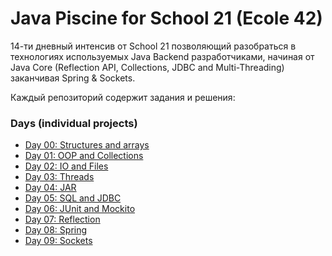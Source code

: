 # Java Piscine for School 21 (Ecole 42)

14-ти дневный интенсив от School 21 позволяющий разобраться в технологиях используемых Java Backend разработчиками, начиная от Java Core (Reflection API, Collections, JDBC and Multi-Threading) заканчивая Spring & Sockets.


Каждый репозиторий содержит задания и решения:
### Days (individual projects)
* [Day 00: Structures and arrays](https://github.com/vicon22/java_day00)
* [Day 01: OOP and Collections](https://github.com/vicon22/java_day01)
* [Day 02: IO and Files](https://github.com/vicon22/java_day02)
* [Day 03: Threads](https://github.com/vicon22/java_day03)
* [Day 04: JAR](https://github.com/vicon22/java_day04)
* [Day 05: SQL and JDBC](https://github.com/vicon22/java_day05)
* [Day 06: JUnit and Mockito](https://github.com/vicon22/java_day06)
* [Day 07: Reflection](https://github.com/vicon22/java_day07)
* [Day 08: Spring](https://github.com/vicon22/java_day08)
* [Day 09: Sockets](https://github.com/vicon22/java_day09)
